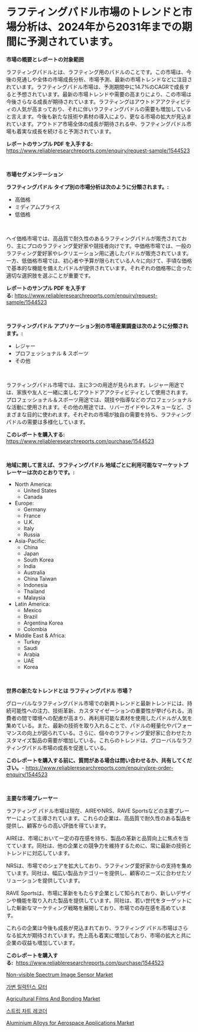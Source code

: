 <p><h1>ラフティングパドル市場のトレンドと市場分析は、2024年から2031年までの期間に予測されています。</h1></p><p><strong>市場の概要とレポートの対象範囲</strong></p>
<p><p>ラフティングパドルとは、ラフティング用のパドルのことです。この市場は、今後の見通しや全体の市場成長分析、市場予測、最新の市場トレンドなどに注目されています。ラフティングパドル市場は、予測期間中に14.7%のCAGRで成長すると予想されています。最新の市場トレンドや需要の高まりにより、この市場は今後さらなる成長が期待されています。ラフティングはアウトドアアクティビティの人気が高まっており、それに伴いラフティングパドルの需要も増加していると言えます。今後も新たな技術や素材の導入により、更なる市場の拡大が見込まれています。アウトドア市場全体の成長が期待される中、ラフティングパドル市場も着実な成長を続けると予測されています。</p></p>
<p><strong>レポートのサンプル PDF を入手する:</strong> <a href="https://www.reliableresearchreports.com/enquiry/request-sample/1544523">https://www.reliableresearchreports.com/enquiry/request-sample/1544523</a></p>
<p>&nbsp;</p>
<p><strong>市場セグメンテーション</strong></p>
<p><strong>ラフティングパドル タイプ別の市場分析は次のように分類されます。:</strong></p>
<p><ul><li>高価格</li><li>ミディアムプライス</li><li>低価格</li></ul></p>
<p>&nbsp;</p>
<p><p>ヘイ価格市場では、高品質で耐久性のあるラフティングパドルが販売されており、主にプロのラフティング愛好家や競技者向けです。中価格市場では、一般のラフティング愛好家やレクリエーション用に適したパドルが販売されています。一方、低価格市場では、初心者や予算が限られている人々に向けて、手頃な価格で基本的な機能を備えたパドルが提供されています。それぞれの価格帯に合った適切な選択肢を選ぶことが重要です。</p></p>
<p><strong>レポートのサンプル PDF を入手する:</strong>&nbsp;<a href="https://www.reliableresearchreports.com/enquiry/request-sample/1544523">https://www.reliableresearchreports.com/enquiry/request-sample/1544523</a></p>
<p>&nbsp;</p>
<p><strong> ラフティングパドル アプリケーション別の市場産業調査は次のように分類されます。:</strong></p>
<p><ul><li>レジャー</li><li>プロフェッショナル & スポーツ</li><li>その他</li></ul></p>
<p>&nbsp;</p>
<p><p>ラフティングパドル市場では、主に3つの用途が見られます。レジャー用途では、家族や友人と一緒に楽しむアウトドアアクティビティとして使用されます。プロフェッショナル＆スポーツ用途では、競技や指導などのプロフェッショナルな活動に使用されます。その他の用途では、リバーガイドやレスキューなど、さまざまな目的に使われます。それぞれの市場が独自の需要を持ち、ラフティングパドルの需要は多様化しています。</p></p>
<p><strong>このレポートを購入する:</strong>&nbsp; <a href="https://www.reliableresearchreports.com/purchase/1544523">https://www.reliableresearchreports.com/purchase/1544523</a></p>
<p>&nbsp;</p>
<p><strong>地域に関して言えば、ラフティングパドル 地域ごとに利用可能なマーケットプレーヤーは次のとおりです。:</strong></p>
<p><ul>
    <li>
        North America:
        <ul>
            <li>United States</li>
            <li>Canada</li>
        </ul>
    </li>
    <li>
        Europe:
        <ul>
            <li>Germany</li>
            <li>France</li>
            <li>U.K.</li>
            <li>Italy</li>
            <li>Russia</li>
        </ul>
    </li>
    <li>
        Asia-Pacific:
        <ul>
            <li>China</li>
            <li>Japan</li>
            <li>South Korea</li>
            <li>India</li>
            <li>Australia</li>
            <li>China Taiwan</li>
            <li>Indonesia</li>
            <li>Thailand</li>
            <li>Malaysia</li>
        </ul>
    </li>
    <li>
        Latin America:
        <ul>
            <li>Mexico</li>
            <li>Brazil</li>
            <li>Argentina Korea</li>
            <li>Colombia</li>
        </ul>
    </li>
    <li>
        Middle East & Africa:
        <ul>
            <li>Turkey</li>
            <li>Saudi</li>
            <li>Arabia</li>
            <li>UAE</li>
            <li>Korea</li>
        </ul>
    </li>
    </ul></p>
<p>&nbsp;</p>
<p><strong>世界の新たなトレンドとは ラフティングパドル 市場？</strong></p>
<p><p>グローバルなラフティングパドル市場での新興トレンドと最新トレンドには、持続可能性への注力、技術革新、カスタマイゼーションの重要性が挙げられる。消費者の間で環境への配慮が高まり、再利用可能な素材を使用したパドルが人気を集めている。また、最新の技術を取り入れることで、パドルの軽量化やパフォーマンスの向上が図られている。さらに、個々のラフティング愛好家に合わせたカスタマイズ製品の需要が増加している。これらのトレンドは、グローバルなラフティングパドル市場の成長を促進している。</p></p>
<p><strong>このレポートを購入する前に、質問がある場合は問い合わせるか、共有してください。</strong>- <a href="https://www.reliableresearchreports.com/enquiry/pre-order-enquiry/1544523">https://www.reliableresearchreports.com/enquiry/pre-order-enquiry/1544523</a></p>
<p>&nbsp;</p>
<p><strong>主要な市場プレーヤー</strong></p>
<p><p>ラフティング パドル市場は現在、AIREやNRS、RAVE Sportsなどの主要プレーヤーによって主導されています。これらの企業は、高品質で耐久性のある製品を提供し、顧客からの高い評価を得ています。</p><p>AIREは、市場において一定の存在感を持ち、製品の革新と品質向上に焦点を当てています。同社は、他の企業との競争力を維持するために、常に最新の技術とトレンドに対応しています。</p><p>NRSは、市場でのシェアを拡大しており、ラフティング愛好家からの支持を集めています。同社は、幅広い製品カテゴリーを提供し、顧客のニーズに合わせたソリューションを提供しています。</p><p>RAVE Sportsは、市場に革新をもたらす企業として知られており、新しいデザインや機能を取り入れた製品を提供しています。同社は、若い世代をターゲットにした斬新なマーケティング戦略を展開しており、市場での存在感を高めています。</p><p>これらの企業は今後も成長が見込まれており、ラフティング パドル市場はさらなる拡大が期待されています。売上高も着実に増加しており、市場の拡大と共に企業の収益も増加しています。</p></p>
<p><strong>このレポートを購入する:</strong>&nbsp;&nbsp;<a href="https://www.reliableresearchreports.com/purchase/1544523">https://www.reliableresearchreports.com/purchase/1544523</a></p>
<p><p><a href="https://github.com/gulaimolin/Market-Research-Report-List-3/blob/main/non-visible-spectrum-image-sensor-market.md">Non-visible Spectrum Image Sensor Market</a></p><p><a href="https://github.com/Madalyell456456/Market-Research-Report-List-1/blob/main/873649812457.md">가변 릴럭턴스 모터</a></p><p><a href="https://military-diascia-e68.notion.site/Agricultural-Films-And-Bonding-Market-Research-Report-Provides-thorough-Industry-Overview-which-off-d453489c77a5472597def71528517781">Agricultural Films And Bonding Market</a></p><p><a href="https://medium.com/@boydsmitham726/%EC%8A%A4%ED%8A%B8%EB%A6%BD-%EC%B0%A8%ED%8A%B8-%EB%A0%88%EC%BD%94%EB%8D%94-%EC%8B%9C%EC%9E%A5-2031%EB%85%84%EA%B9%8C%EC%A7%80%EC%9D%98-%ED%8A%B8%EB%A0%8C%EB%93%9C-%EC%98%88%EC%B8%A1-%EB%B0%8F-%EA%B2%BD%EC%9F%81-%EB%B6%84%EC%84%9D-82c28139160a">스트립 차트 레코더</a></p><p><a href="https://issuu.com/reportprime-2/docs/aluminium-alloys-for-aerospace-applications-market">Aluminium Alloys for Aerospace Applications Market</a></p></p>
